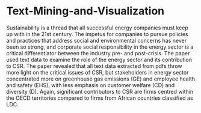 # Text-Mining-and-Visualization
Sustainability is a thread that all successful energy companies must keep up with in the 21st century. The impetus for companies to pursue policies and practices that address social and environmental concerns has never been so strong, and corporate social responsibility in the energy sector is a critical differentiator between the industry pre- and post-crisis. The paper used text data to examine the role of the energy sector and its contribution to CSR. The paper revealed that all text data extracted from pdfs throw more light on the critical issues of CSR, but stakeholders in energy sector concentrated more on greenhouse gas emissions (GE) and employee health and safety (EHS), with less emphasis on customer welfare (CD) and diversity (D). Again, significant contributors to CSR are firms centred within the OECD territories compared to firms from African countries classified as LDC.
